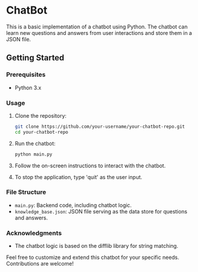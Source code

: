 # ChatBot

This is a basic implementation of a chatbot using Python. The chatbot can learn new questions and answers from user interactions and store them in a JSON file.

## Getting Started

### Prerequisites

- Python 3.x

### Usage

1. Clone the repository:

    ```bash
    git clone https://github.com/your-username/your-chatbot-repo.git
    cd your-chatbot-repo
    ```

2. Run the chatbot:

    ```bash
    python main.py
    ```

3. Follow the on-screen instructions to interact with the chatbot.

4. To stop the application, type 'quit' as the user input.

### File Structure

- `main.py`: Backend code, including chatbot logic.
- `knowledge_base.json`: JSON file serving as the data store for questions and answers.

### Acknowledgments

- The chatbot logic is based on the difflib library for string matching.

Feel free to customize and extend this chatbot for your specific needs. Contributions are welcome!

